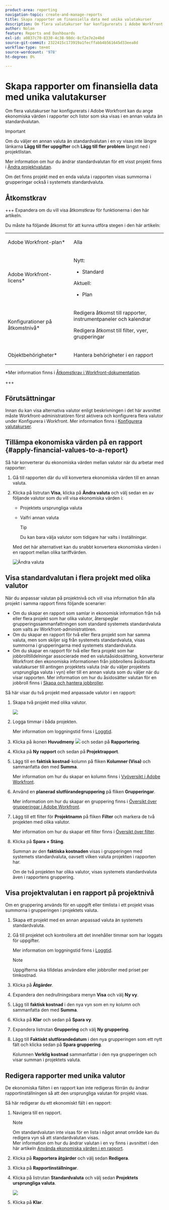 ```yaml
---
product-area: reporting
navigation-topic: create-and-manage-reports
title: Skapa rapporter om finansiella data med unika valutakurser
description: Om flera valutakurser har konfigurerats i Adobe Workfront kan du ange ekonomiska värden i rapporter och listor som ska visas i en annan valuta än standardvalutan.
author: Nolan
feature: Reports and Dashboards
exl-id: a0837c70-8330-4c38-98dc-8cf2e7e2e4bd
source-git-commit: 2322415c173919a1fecffabb4b561645d33eea8d
workflow-type: tm+mt
source-wordcount: '978'
ht-degree: 0%

---
```


# Skapa rapporter om finansiella data med unika valutakurser

<!-- Audited: 11/2024 -->

Om flera valutakurser har konfigurerats i Adobe Workfront kan du ange ekonomiska värden i rapporter och listor som ska visas i en annan valuta än standardvalutan.

>[!IMPORTANT]
>
>Om du väljer en annan valuta än standardvalutan i en vy visas inte längre länkarna **Lägg till fler uppgifter** och **Lägg till fler problem** längst ned i projektlistan.

Mer information om hur du ändrar standardvalutan för ett visst projekt finns i [Ändra projektvalutan](../../../manage-work/projects/project-finances/change-project-currency.md).

Om det finns projekt med en enda valuta i rapporten visas summorna i grupperingar också i systemets standardvaluta.

## Åtkomstkrav

+++ Expandera om du vill visa åtkomstkrav för funktionerna i den här artikeln.

Du måste ha följande åtkomst för att kunna utföra stegen i den här artikeln:

<table style="table-layout:auto"> 
 <col> 
 <col> 
 <tbody> 
  <tr> 
   <td role="rowheader">Adobe Workfront-plan*</td> 
   <td> <p>Alla</p> </td> 
  </tr> 
  <tr> 
   <td role="rowheader">Adobe Workfront-licens*</td> 
   <td> 
      <p>Nytt:</p>
         <ul>
         <li><p>Standard</p></li>
         </ul>
      <p>Aktuell:</p>
         <ul>
         <li><p>Plan</p></li>
         </ul>
   </td>
  </tr> 
  <tr> 
   <td role="rowheader">Konfigurationer på åtkomstnivå*</td> 
   <td> <p>Redigera åtkomst till rapporter, instrumentpaneler och kalendrar</p> <p>Redigera åtkomst till filter, vyer, grupperingar</p></td> 
  </tr> 
  <tr> 
   <td role="rowheader">Objektbehörigheter*</td> 
   <td> <p>Hantera behörigheter i en rapport</p></td> 
  </tr> 
 </tbody> 
</table>

*Mer information finns i [Åtkomstkrav i Workfront-dokumentation](/help/quicksilver/administration-and-setup/add-users/access-levels-and-object-permissions/access-level-requirements-in-documentation.md).

+++

## Förutsättningar

Innan du kan visa alternativa valutor enligt beskrivningen i det här avsnittet måste Workfront-administratören först aktivera och konfigurera flera valutor under Konfigurera i Workfront. Mer information finns i [Konfigurera valutakurser](../../../administration-and-setup/manage-workfront/exchange-rates/set-up-exchange-rates.md).

## Tillämpa ekonomiska värden på en rapport {#apply-financial-values-to-a-report}

Så här konverterar du ekonomiska värden mellan valutor när du arbetar med rapporter:

1. Gå till rapporten där du vill konvertera ekonomiska värden till en annan valuta.
1. Klicka på listrutan **Visa**, klicka på **Ändra valuta** och välj sedan en av följande valutor som du vill visa ekonomiska värden i:

   * Projektets ursprungliga valuta
   * Valfri annan valuta

     >[!TIP]
     >
     >Du kan bara välja valutor som tidigare har valts i Inställningar.

   Med det här alternativet kan du snabbt konvertera ekonomiska värden i en rapport mellan olika tariffvärden.

   ![Ändra valuta](assets/qs-change-currency-2022-350x257.png)

   <!--
   <p data-mc-conditions="QuicksilverOrClassic.Quicksilver,QuicksilverOrClassic.Draft mode">(NOTE: drafted this tip because I think this is confusing; this is in the step above.)</p>
   -->

   <!--
   <note type="tip">
   You can also select the Change Currency option to convert financial values in other lists.
   <br>
   <img src="assets/nwe-change-currency-new-lists-350x219.png" style="width: 350;height: 219;" data-mc-conditions="QuicksilverOrClassic.Quicksilver">
   <br>
   <br>
   </note>
   -->

## Visa standardvalutan i flera projekt med olika valutor

När du anpassar valutan på projektnivå och vill visa information från alla projekt i samma rapport finns följande scenarier:

* Om du skapar en rapport som samlar in ekonomisk information från två eller flera projekt som har olika valutor, återspeglar grupperingssammanfattningen som standard systemets standardvaluta som valts av Workfront-administratören.
* Om du skapar en rapport för två eller flera projekt som har samma valuta, men som skiljer sig från systemets standardvaluta, visas summorna i grupperingarna med systemets standardvaluta.
* Om du skapar en rapport för två eller flera projekt som har jobbrolltilldelningar associerade med en valutaåsidosättning, konverterar Workfront den ekonomiska informationen från jobbrollens åsidosatta valutakurser till antingen projektets valuta (när du väljer projektets ursprungliga valuta i vyn) eller till en annan valuta som du väljer när du visar rapporten. Mer information om hur du åsidosätter valutan för en jobbroll finns i [Skapa och hantera jobbroller](../../../administration-and-setup/set-up-workfront/organizational-setup/create-manage-job-roles.md).

Så här visar du två projekt med anpassade valutor i en rapport:

1. Skapa två projekt med olika valutor.

   ![](assets/qs-currency-350x217.png)

1. Logga timmar i båda projekten.

   Mer information om loggningstid finns i [Loggtid](../../../timesheets/create-and-manage-timesheets/log-time.md).

1. Klicka på ikonen **Huvudmeny** ![](assets/main-menu-icon.png) och sedan på **Rapportering**.
1. Klicka på **Ny rapport** och sedan på **Projektrapport**.
1. Lägg till en **faktisk kostnad**-kolumn på fliken **Kolumner (Visa)** och sammanfatta den med **Summa**.

   Mer information om hur du skapar en kolumn finns i [Vyöversikt i Adobe Workfront](../../../reports-and-dashboards/reports/reporting-elements/views-overview.md).

1. Använd en **planerad slutförandegruppering** på fliken **Grupperingar**.

   Mer information om hur du skapar en gruppering finns i [Översikt över grupperingar i Adobe Workfront](../../../reports-and-dashboards/reports/reporting-elements/groupings-overview.md).

1. Lägg till ett filter för **Projektnamn** på fliken **Filter** och markera de två projekten med olika valutor.

   Mer information om hur du skapar ett filter finns i [Översikt över filter](../../../reports-and-dashboards/reports/reporting-elements/filters-overview.md).

1. Klicka på **Spara + Stäng**.

   Summan av den **faktiska kostnaden** visas i grupperingen med systemets standardvaluta, oavsett vilken valuta projekten i rapporten har.

   Om de två projekten har olika valutor, visas systemets standardvaluta även i rapportens gruppering.

## Visa projektvalutan i en rapport på projektnivå

Om en gruppering används för en uppgift eller timlista i ett projekt visas summorna i grupperingen i projektets valuta.

1. Skapa ett projekt med en annan anpassad valuta än systemets standardvaluta.
1. Gå till projektet och kontrollera att det innehåller timmar som har loggats för uppgifter.

   Mer information om loggningstid finns i [Loggtid](../../../timesheets/create-and-manage-timesheets/log-time.md).

   >[!NOTE]
   >
   >Uppgifterna ska tilldelas användare eller jobbroller med priset per timkostnad.

1. Klicka på **Åtgärder**.
1. Expandera den nedrullningsbara menyn **Visa** och välj **Ny vy**.
1. Lägg till **faktisk kostnad** i den nya vyn som en ny kolumn och sammanfatta den med **Summa**.
1. Klicka på **Klar** och sedan på **Spara vy**.
1. Expandera listrutan **Gruppering** och välj **Ny gruppering**.
1. Lägg till **Faktiskt slutförandedatum** i den nya grupperingen som ett nytt fält och klicka sedan på **Spara gruppering**.

   Kolumnen **Verklig kostnad** sammanfattar i den nya grupperingen och visar summan i projektets valuta.

## Redigera rapporter med unika valutor

De ekonomiska fälten i en rapport kan inte redigeras förrän du ändrar rapportinställningen så att den ursprungliga valutan för projekt visas.

Så här redigerar du ett ekonomiskt fält i en rapport:

1. Navigera till en rapport.

   >[!NOTE]
   >
   >Om standardvalutan inte visas för en lista i något annat område kan du redigera vyn så att standardvalutan visas.\
   >Mer information om hur du ändrar valutan i en vy finns i avsnittet i den här artikeln [Använda ekonomiska värden i en rapport](#apply-financial-values-to-a-report).

1. Klicka på **Rapportera åtgärder** och välj sedan **Redigera**.
1. Klicka på **Rapportinställningar**.
1. Klicka på listrutan **Standardvaluta** och välj sedan **Projektets ursprungliga valuta**.

   ![](assets/qs-report-settings-default-currency-350x370.png)

1. Klicka på **Klar**.
